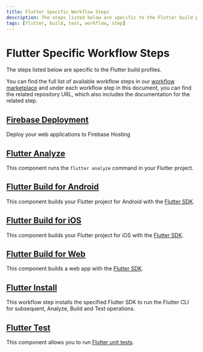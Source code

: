 ```yaml
---
title: Flutter Specific Workflow Steps
description: The steps listed below are specific to the Flutter build profiles.
tags: [flutter, build, test, workflow, step]
---
```


# Flutter Specific Workflow Steps

The steps listed below are specific to the Flutter build profiles.

You can find the full list of available workflow steps in our [workflow marketplace](https://github.com/appcircleio/appcircle-workflow-components) and under each workflow step in this document, you can find the related repository URL, which also includes the documentation for the related step.

## [Firebase Deployment](/workflows/flutter-specific-workflow-steps/firebase-deployment)

Deploy your web applications to Firebase Hosting

## [Flutter Analyze](/workflows/flutter-specific-workflow-steps/flutter-analyze)

This component runs the `flutter analyze` command in your Flutter project.

## [Flutter Build for Android](/workflows/flutter-specific-workflow-steps/flutter-build-for-android)

This component builds your Flutter project for Android with the [Flutter SDK](https://github.com/flutter/flutter).

## [Flutter Build for iOS](/workflows/flutter-specific-workflow-steps/flutter-build-for-ios)

This component builds your Flutter project for iOS with the [Flutter SDK](https://github.com/flutter/flutter).

## [​Flutter Build for Web](/workflows/flutter-specific-workflow-steps/flutter-build-for-web)

This component builds a web app with the [Flutter SDK](https://flutter.dev/docs/deployment/web#building-the-app-for-release).

## [Flutter Install](/workflows/flutter-specific-workflow-steps/flutter-install)

This workflow step installs the specified Flutter SDK to run the Flutter CLI for subsequent, Analyze, Build and Test operations.

## [Flutter Test](/workflows/flutter-specific-workflow-steps/flutter-test)

This component allows you to run [Flutter unit tests](https://flutter.dev/docs/cookbook/testing/unit/introduction#run-tests-in-a-terminal).